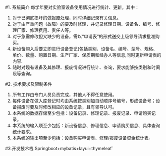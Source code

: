 #1. 系统简介
每学年要对实验室设备使用情况进行统计、更新。其中：
 1. 对于已彻底损坏的做报废处理，同时详细记录有关信息。
 2. 对于由严重问题（故障）的要及时修理，并记录修理日期、设备名、编号、修理厂家、修理费用、责任人等。
 3. 对于急需修改但又缺少的设备，需以“申请表”的形式送交上级领导请求批准购买。
 4. 新设备购入后要立即进行设备登记(包括类别、设备名、编号、型号、规格、单价、数量、购置日期、生产厂家、保质期和经办人等信息,同时更新申请表的内容.
 5. 随时对现有设备及其修理、报废情况进行统计、查询，要求能够按类别和时间段等查询。

#2. 技术要求及限制条件
   1. 所有工作由专门人员负责完成，其他人不得任意使用。
   2. 每件设备在做入库登记时均由系统按类别加自动顺序号编号，形成设备号；设备报废时要及时修改相应的设备记录，且有领导认可。
   3. 本系统的数据存储至少包括：设备记录、修理记录、报废记录、申请购买记录。
   4. 本系统的输入项至少包括：新设备信息、修理信息、申请购买信息、具体查询统计要求。
   5. 本系统的输出项至少包括：设备购买申请表、修理/报废设备资金统计表。

#3.开发技术栈
Springboot+mybatis+layui+thymeleaf`
